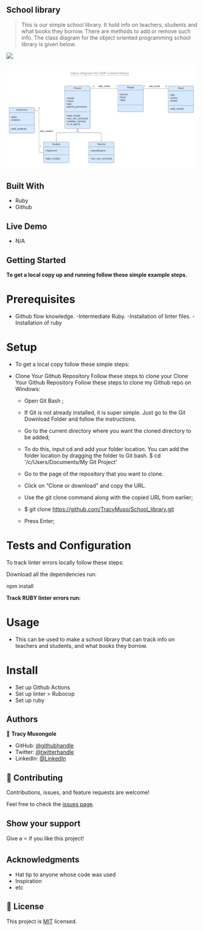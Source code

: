 ## School library

> This is our simple school library. It hold info on teachers, students and what books they borrow. There are methods to add or remove such info. The class diagram for the object oriented programming school library is given below.


![](https://img.shields.io/badge/Microverse-blueviolet).


![](./assets/uml_class_diagram.png)

## Built With

- Ruby
- Github

## Live Demo 

- N/A

## Getting Started

**To get a local copy up and running follow these simple example steps.**

# Prerequisites

- Github flow knowledge. -Intermediate Ruby. -Installation of linter files. -Installation of ruby

# Setup 
- To get a local copy follow these simple steps:

- Clone Your Github Repository Follow these steps to clone your Clone Your Github Repository Follow these steps to clone my Github repo on Windows:

   - Open Git Bash ;

   - If Git is not already installed, it is super simple. Just go to the Git Download Folder and follow the instructions.

   - Go to the current directory where you want the cloned directory to be added;

   - To do this, input cd and add your folder location. You can add the folder location by dragging the folder to Git bash.
    $ cd '/c/Users/Documents/My Git Project'

    - Go to the page of the repository that you want to clone.

    - Click on “Clone or download” and copy the URL.

    - Use the git clone command along with the copied URL from earlier;

    - $ git clone https://github.com/TracyMuso/School_library.git

   - Press Enter;

# Tests and Configuration

To track linter errors locally follow these steps:

Download all the dependencies run:

npm install

**Track RUBY linter errors run:**


# Usage
- This can be used to make a school library that can track info on teachers and students, and what books they borrow.

# Install
- Set up Github Actions
- Set up linter > Rubocop
- Set up ruby

## Authors

👤 **Tracy Musongole**

- GitHub: [@githubhandle](https://github.com/TracyMuso)
- Twitter: [@twitterhandle](https://twitter.com/tracy_muso)
- LinkedIn: [@LinkedIn](https://linkedin.com/in/tracy-muso)


## 🤝 Contributing
Contributions, issues, and feature requests are welcome!


Feel free to check the [issues page](github.com/TracyMuso/School_library/issues).

## Show your support

Give a ⭐️ if you like this project!

## Acknowledgments

- Hat tip to anyone whose code was used
- Inspiration
- etc

## 📝 License

This project is [MIT](./LICENSE) licensed.

